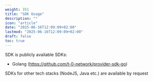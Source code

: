 ```yaml
---
weight: 351
title: "SDK Usage"
description: ""
icon: "article"
date: "2025-06-16T12:09:09+02:00"
lastmod: "2025-06-16T12:09:09+02:00"
draft: false
toc: true
---
```


SDK is publicly available SDKs:
* Golang (https://github.com/t-0-network/provider-sdk-go)

SDKs for other tech stacks (NodeJS, Java etc.) are available by request
